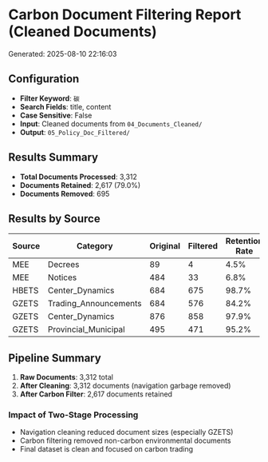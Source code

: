 # Carbon Document Filtering Report (Cleaned Documents)

Generated: 2025-08-10 22:16:03

## Configuration

- **Filter Keyword**: `碳`
- **Search Fields**: title, content
- **Case Sensitive**: False
- **Input**: Cleaned documents from `04_Documents_Cleaned/`
- **Output**: `05_Policy_Doc_Filtered/`

## Results Summary

- **Total Documents Processed**: 3,312
- **Documents Retained**: 2,617 (79.0%)
- **Documents Removed**: 695

## Results by Source

| Source | Category | Original | Filtered | Retention Rate |
|--------|----------|----------|----------|---------------|
| MEE | Decrees | 89 | 4 | 4.5% |
| MEE | Notices | 484 | 33 | 6.8% |
| HBETS | Center_Dynamics | 684 | 675 | 98.7% |
| GZETS | Trading_Announcements | 684 | 576 | 84.2% |
| GZETS | Center_Dynamics | 876 | 858 | 97.9% |
| GZETS | Provincial_Municipal | 495 | 471 | 95.2% |

## Pipeline Summary

1. **Raw Documents**: 3,312 total
2. **After Cleaning**: 3,312 documents (navigation garbage removed)
3. **After Carbon Filter**: 2,617 documents retained

### Impact of Two-Stage Processing
- Navigation cleaning reduced document sizes (especially GZETS)
- Carbon filtering removed non-carbon environmental documents
- Final dataset is clean and focused on carbon trading
